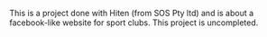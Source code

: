 This is a project done with Hiten (from SOS Pty ltd) and is about a facebook-like website for sport clubs.
This project is uncompleted.

